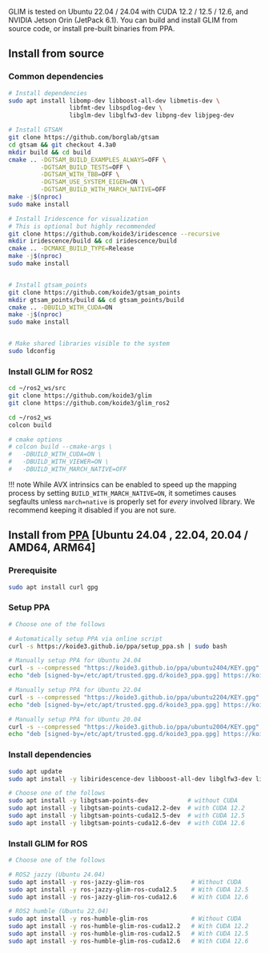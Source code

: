 
GLIM is tested on Ubuntu 22.04 / 24.04 with CUDA 12.2 / 12.5 / 12.6, and NVIDIA Jetson Orin (JetPack 6.1). You can build and install GLIM from source code, or install pre-built binaries from PPA.

## Install from source

### Common dependencies

```bash
# Install dependencies
sudo apt install libomp-dev libboost-all-dev libmetis-dev \
                 libfmt-dev libspdlog-dev \
                 libglm-dev libglfw3-dev libpng-dev libjpeg-dev

# Install GTSAM
git clone https://github.com/borglab/gtsam
cd gtsam && git checkout 4.3a0
mkdir build && cd build
cmake .. -DGTSAM_BUILD_EXAMPLES_ALWAYS=OFF \
         -DGTSAM_BUILD_TESTS=OFF \
         -DGTSAM_WITH_TBB=OFF \
         -DGTSAM_USE_SYSTEM_EIGEN=ON \
         -DGTSAM_BUILD_WITH_MARCH_NATIVE=OFF
make -j$(nproc)
sudo make install

# Install Iridescence for visualization
# This is optional but highly recommended
git clone https://github.com/koide3/iridescence --recursive
mkdir iridescence/build && cd iridescence/build
cmake .. -DCMAKE_BUILD_TYPE=Release
make -j$(nproc)
sudo make install


# Install gtsam_points
git clone https://github.com/koide3/gtsam_points
mkdir gtsam_points/build && cd gtsam_points/build
cmake .. -DBUILD_WITH_CUDA=ON
make -j$(nproc)
sudo make install


# Make shared libraries visible to the system
sudo ldconfig
```

### Install GLIM for ROS2
```bash
cd ~/ros2_ws/src
git clone https://github.com/koide3/glim
git clone https://github.com/koide3/glim_ros2

cd ~/ros2_ws
colcon build

# cmake options
# colcon build --cmake-args \
#   -DBUILD_WITH_CUDA=ON \
#   -DBUILD_WITH_VIEWER=ON \
#   -DBUILD_WITH_MARCH_NATIVE=OFF
```

!!! note
    While AVX intrinsics can be enabled to speed up the mapping process by setting ```BUILD_WITH_MARCH_NATIVE=ON```, it sometimes causes segfaults unless ```march=native``` is properly set for *every* involved library. We recommend keeping it disabled if you are not sure.



## Install from [PPA](https://koide3.github.io/ppa/) [Ubuntu 24.04 , 22.04, 20.04 / AMD64, ARM64]

### Prerequisite

```bash
sudo apt install curl gpg
```

### Setup PPA

```bash
# Choose one of the follows

# Automatically setup PPA via online script
curl -s https://koide3.github.io/ppa/setup_ppa.sh | sudo bash

# Manually setup PPA for Ubuntu 24.04
curl -s --compressed "https://koide3.github.io/ppa/ubuntu2404/KEY.gpg" | gpg --dearmor | sudo tee /etc/apt/trusted.gpg.d/koide3_ppa.gpg >/dev/null
echo "deb [signed-by=/etc/apt/trusted.gpg.d/koide3_ppa.gpg] https://koide3.github.io/ppa/ubuntu2404 ./" | sudo tee /etc/apt/sources.list.d/koide3_ppa.list

# Manually setup PPA for Ubuntu 22.04
curl -s --compressed "https://koide3.github.io/ppa/ubuntu2204/KEY.gpg" | gpg --dearmor | sudo tee /etc/apt/trusted.gpg.d/koide3_ppa.gpg >/dev/null
echo "deb [signed-by=/etc/apt/trusted.gpg.d/koide3_ppa.gpg] https://koide3.github.io/ppa/ubuntu2204 ./" | sudo tee /etc/apt/sources.list.d/koide3_ppa.list

# Manually setup PPA for Ubuntu 20.04
curl -s --compressed "https://koide3.github.io/ppa/ubuntu2004/KEY.gpg" | gpg --dearmor | sudo tee /etc/apt/trusted.gpg.d/koide3_ppa.gpg >/dev/null
echo "deb [signed-by=/etc/apt/trusted.gpg.d/koide3_ppa.gpg] https://koide3.github.io/ppa/ubuntu2004 ./" | sudo tee /etc/apt/sources.list.d/koide3_ppa.list
```

### Install dependencies

```bash
sudo apt update
sudo apt install -y libiridescence-dev libboost-all-dev libglfw3-dev libmetis-dev

# Choose one of the follows
sudo apt install -y libgtsam-points-dev           # without CUDA
sudo apt install -y libgtsam-points-cuda12.2-dev  # with CUDA 12.2
sudo apt install -y libgtsam-points-cuda12.5-dev  # with CUDA 12.5
sudo apt install -y libgtsam-points-cuda12.6-dev  # with CUDA 12.6
```

### Install GLIM for ROS

```bash
# Choose one of the follows

# ROS2 jazzy (Ubuntu 24.04)
sudo apt install -y ros-jazzy-glim-ros             # Without CUDA
sudo apt install -y ros-jazzy-glim-ros-cuda12.5    # With CUDA 12.5
sudo apt install -y ros-jazzy-glim-ros-cuda12.6    # With CUDA 12.6

# ROS2 humble (Ubuntu 22.04)
sudo apt install -y ros-humble-glim-ros            # Without CUDA
sudo apt install -y ros-humble-glim-ros-cuda12.2   # With CUDA 12.2
sudo apt install -y ros-humble-glim-ros-cuda12.5   # With CUDA 12.5
sudo apt install -y ros-humble-glim-ros-cuda12.6   # With CUDA 12.6
```

